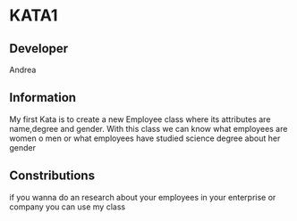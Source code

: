 # KATA1
## Developer
  Andrea
## Information
My first Kata is to create a new Employee class where its attributes are name,degree and gender.
With this class we can know what employees are women o men or what employees have studied science degree about her gender
## Constributions
if you wanna do an research about your employees in your enterprise or company you can use my class

